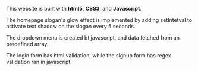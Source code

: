 <p>This website is built with <b>html5</b>, <b>CSS3</b>, and <b>Javascript</b>.</p>
<p>The homepage slogan's glow effect is implemented by adding setIntetval to activate text shadow on the slogan every 5 seconds.</p>

<p> The dropdown menu is created bt javascript, and data fetched from an predefined array.</p>

The login form has html validation, while the signup form has regex validation ran in javascript.

